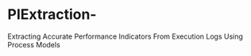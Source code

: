 # PIExtraction-
Extracting Accurate Performance Indicators From Execution Logs Using Process Models
